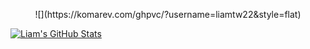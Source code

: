 <p align="center">
![](https://komarev.com/ghpvc/?username=liamtw22&style=flat)

[![Liam's GitHub Stats](https://github-readme-stats.vercel.app/api?username=liamtw22)](https://github.com/liamtw22/github-readme-stats)
</p>
